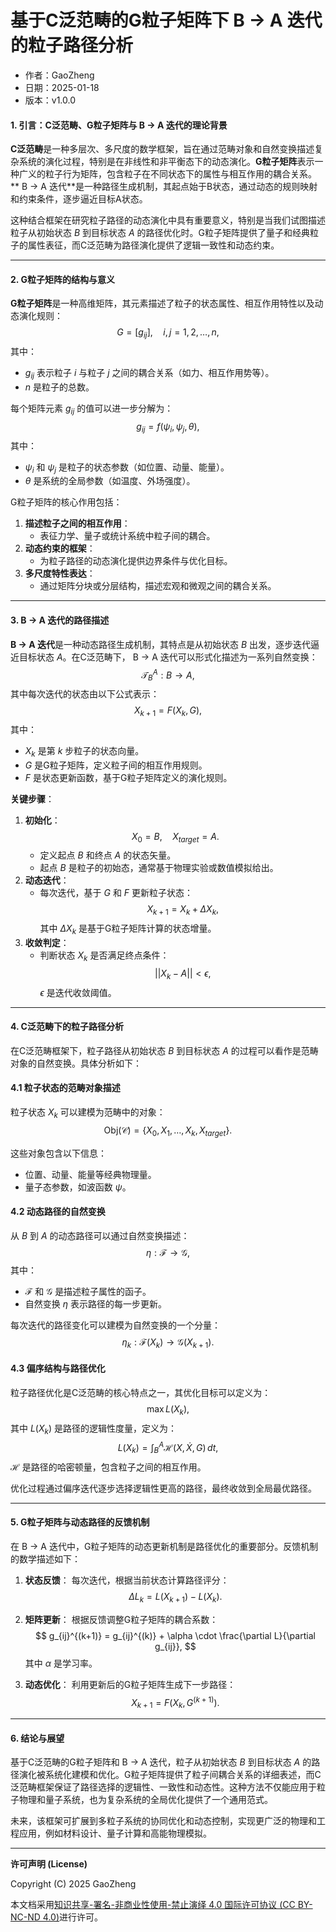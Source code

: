 # **基于C泛范畴的G粒子矩阵下 B → A 迭代的粒子路径分析**

- 作者：GaoZheng
- 日期：2025-01-18
- 版本：v1.0.0

#### **1. 引言：C泛范畴、G粒子矩阵与 B → A 迭代的理论背景**

**C泛范畴**是一种多层次、多尺度的数学框架，旨在通过范畴对象和自然变换描述复杂系统的演化过程，特别是在非线性和非平衡态下的动态演化。**G粒子矩阵**表示一种广义的粒子行为矩阵，包含粒子在不同状态下的属性与相互作用的耦合关系。** B → A 迭代**是一种路径生成机制，其起点始于B状态，通过动态的规则映射和约束条件，逐步逼近目标A状态。

这种结合框架在研究粒子路径的动态演化中具有重要意义，特别是当我们试图描述粒子从初始状态 $B$ 到目标状态 $A$ 的路径优化时。G粒子矩阵提供了量子和经典粒子的属性表征，而C泛范畴为路径演化提供了逻辑一致性和动态约束。

---

#### **2. G粒子矩阵的结构与意义**

**G粒子矩阵**是一种高维矩阵，其元素描述了粒子的状态属性、相互作用特性以及动态演化规则：
$$
G = [g_{ij}], \quad i, j = 1, 2, \ldots, n,
$$
其中：
- $g_{ij}$ 表示粒子 $i$ 与粒子 $j$ 之间的耦合关系（如力、相互作用势等）。
- $n$ 是粒子的总数。

每个矩阵元素 $g_{ij}$ 的值可以进一步分解为：
$$
g_{ij} = f(\psi_i, \psi_j, \theta),
$$
其中：
- $\psi_i$ 和 $\psi_j$ 是粒子的状态参数（如位置、动量、能量）。
- $\theta$ 是系统的全局参数（如温度、外场强度）。

G粒子矩阵的核心作用包括：
1. **描述粒子之间的相互作用**：
   - 表征力学、量子或统计系统中粒子间的耦合。
2. **动态约束的框架**：
   - 为粒子路径的动态演化提供边界条件与优化目标。
3. **多尺度特性表达**：
   - 通过矩阵分块或分层结构，描述宏观和微观之间的耦合关系。

---

#### **3.  B → A 迭代的路径描述**

**B → A 迭代**是一种动态路径生成机制，其特点是从初始状态 $B$ 出发，逐步迭代逼近目标状态 $A$。在C泛范畴下， B → A 迭代可以形式化描述为一系列自然变换：
$$
\mathcal{T}_B^A : B \to A,
$$
其中每次迭代的状态由以下公式表示：
$$
X_{k+1} = F(X_k, G),
$$
其中：
- $X_k$ 是第 $k$ 步粒子的状态向量。
- $G$ 是G粒子矩阵，定义粒子间的相互作用规则。
- $F$ 是状态更新函数，基于G粒子矩阵定义的演化规则。

**关键步骤**：
1. **初始化**：
   $$
   X_0 = B, \quad X_{target} = A.
   $$
   - 定义起点 $B$ 和终点 $A$ 的状态矢量。
   - 起点 $B$ 是粒子的初始态，通常基于物理实验或数值模拟给出。
2. **动态迭代**：
   - 每次迭代，基于 $G$ 和 $F$ 更新粒子状态：
     $$
     X_{k+1} = X_k + \Delta X_k,
     $$
     其中 $\Delta X_k$ 是基于G粒子矩阵计算的状态增量。
3. **收敛判定**：
   - 判断状态 $X_k$ 是否满足终点条件：
     $$
     ||X_k - A|| < \epsilon,
     $$
     $\epsilon$ 是迭代收敛阈值。

---

#### **4. C泛范畴下的粒子路径分析**

在C泛范畴框架下，粒子路径从初始状态 $B$ 到目标状态 $A$ 的过程可以看作是范畴对象的自然变换。具体分析如下：

#### **4.1 粒子状态的范畴对象描述**
粒子状态 $X_k$ 可以建模为范畴中的对象：
$$
\text{Obj}(\mathcal{C}) = \{X_0, X_1, \ldots, X_k, X_{target}\}.
$$

这些对象包含以下信息：
- 位置、动量、能量等经典物理量。
- 量子态参数，如波函数 $\psi$。

#### **4.2 动态路径的自然变换**
从 $B$ 到 $A$ 的动态路径可以通过自然变换描述：
$$
\eta: \mathcal{F} \to \mathcal{G},
$$
其中：
- $\mathcal{F}$ 和 $\mathcal{G}$ 是描述粒子属性的函子。
- 自然变换 $\eta$ 表示路径的每一步更新。

每次迭代的路径变化可以建模为自然变换的一个分量：
$$
\eta_k: \mathcal{F}(X_k) \to \mathcal{G}(X_{k+1}).
$$

#### **4.3 偏序结构与路径优化**
粒子路径优化是C泛范畴的核心特点之一，其优化目标可以定义为：
$$
\max L(X_k),
$$
其中 $L(X_k)$ 是路径的逻辑性度量，定义为：
$$
L(X_k) = \int_B^A \mathcal{H}(X, \dot{X}, G) \, dt,
$$
$\mathcal{H}$ 是路径的哈密顿量，包含粒子之间的相互作用。

优化过程通过偏序迭代逐步选择逻辑性更高的路径，最终收敛到全局最优路径。

---

#### **5. G粒子矩阵与动态路径的反馈机制**

在 B → A 迭代中，G粒子矩阵的动态更新机制是路径优化的重要部分。反馈机制的数学描述如下：
1. **状态反馈**：
   每次迭代，根据当前状态计算路径评分：
   $$
   \Delta L_k = L(X_{k+1}) - L(X_k).
   $$

2. **矩阵更新**：
   根据反馈调整G粒子矩阵的耦合系数：
   $$
   g_{ij}^{(k+1)} = g_{ij}^{(k)} + \alpha \cdot \frac{\partial L}{\partial g_{ij}},
   $$
   其中 $\alpha$ 是学习率。

3. **动态优化**：
   利用更新后的G粒子矩阵生成下一步路径：
   $$
   X_{k+1} = F(X_k, G^{(k+1)}).
   $$

---

#### **6. 结论与展望**

基于C泛范畴的G粒子矩阵和 B → A 迭代，粒子从初始状态 $B$ 到目标状态 $A$ 的路径演化被系统化建模和优化。G粒子矩阵提供了粒子间耦合关系的详细表述，而C泛范畴框架保证了路径选择的逻辑性、一致性和动态性。这种方法不仅能应用于粒子物理和量子系统，也为复杂系统的全局优化提供了一个通用范式。

未来，该框架可扩展到多粒子系统的协同优化和动态控制，实现更广泛的物理和工程应用，例如材料设计、量子计算和高能物理模拟。

---

**许可声明 (License)**

Copyright (C) 2025 GaoZheng 

本文档采用[知识共享-署名-非商业性使用-禁止演绎 4.0 国际许可协议 (CC BY-NC-ND 4.0)](https://creativecommons.org/licenses/by-nc-nd/4.0/deed.zh-Hans)进行许可。
